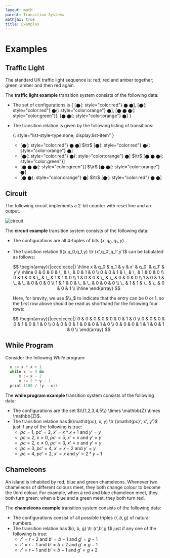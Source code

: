 ```yaml
---
layout: math
parent: Transition Systems
mathjax: true
title: Examples
---
```


# Examples

## Traffic Light

The standard UK traffic light sequence is: red; red and amber together; green; amber and then red again.

The __traffic light example__ transition system consists of the following data:
  * The set of configurations is \{ [`⬤`{: style="color:red"} `⬤` `⬤`], [`⬤`{: style="color:red"} `⬤`{: style="color:orange"} `⬤`], [`⬤` `⬤` `⬤`{: style="color:green"}], [`⬤` `⬤`{: style="color:orange"} `⬤`]  \}
  * The transition relation is given by the following listing of transitions:

    {: style="list-style-type:none; display:list-item" }
    - [`⬤`{: style="color:red"} `⬤` `⬤`] $\tr$ [`⬤`{: style="color:red"} `⬤`{: style="color:orange"} `⬤`]
    - [`⬤`{: style="color:red"} `⬤`{: style="color:orange"} `⬤`] $\tr$ [`⬤` `⬤` `⬤`{: style="color:green"}]
    - [`⬤` `⬤` `⬤`{: style="color:green"}] $\tr$ [`⬤` `⬤`{: style="color:orange"} `⬤`]
    - [`⬤` `⬤`{: style="color:orange"} `⬤`] $\tr$ [`⬤`{: style="color:red"} `⬤` `⬤`]

## Circuit

The following circuit implements a 2-bit counter with reset line and an output.

![circuit](../assets/circuit.svg)

The __circuit example__ transition system consists of the following data:
  * The configurations are all 4-tuples of bits $(x,q_0,q_1,y)$.
  * The transition relation $(x,q_0,q_1,y) \tr (x',q_0',q_1',y')$ can be tabulated as follows:

    $$
      \begin{array}{|cccc|cccc|}
      \hline
      x & q_0 & q_1 & y & x' & q_0' & q_1' & y'\\
      \hline
      0 & 0 & 0 & \_ & \_ & 0 & 1 & 0 \\
      0 & 0 & 1 & \_ & \_ & 1 & 0 & 0 \\
      0 & 1 & 0 & \_ & \_ & 1 & 1 & 0 \\
      1 & 0 & 0 & \_ & \_ & 0 & 0 & 0 \\
      1 & 0 & 1 & \_ & \_ & 0 & 0 & 0 \\
      1 & 1 & 0 & \_ & \_ & 0 & 0 & 0 \\
      \_ & 1 & 1 & \_ & \_ & 0 & 0 & 1 \\
      \hline
      \end{array}
    $$

    Here, for brevity, we use $\\_$ to indicate that the entry can be $0$ or $1$, so the first row above should be read as shorthand for the following four rows:

    $$
    \begin{array}{|cccc|cccc|}
      0 & 0 & 0 & 0 & 0 & 0 & 1 & 0 \\
      0 & 0 & 0 & 0 & 1 & 0 & 1 & 0 \\
      0 & 0 & 0 & 1 & 0 & 0 & 1 & 0 \\
      0 & 0 & 0 & 1 & 1 & 0 & 1 & 0 \\
    \end{array}
    $$

## While Program

Consider the following *While* program:

```c
  x := x * x + 1
  while x != 0 do
      x := x - 2
      y := 2 * y - 1
  print (100 / (y - x))
```

The __while program example__ transition system consists of the following data:
  * The configurations are the set $\\{1,2,3,4,5\\} \times \mathbb{Z} \times \mathbb{Z}$.
  * The transition relation has $(\mathit{pc}, x, y) \tr (\mathit{pc}', x', y')$ just if any of the following is true:
      - $\mathit{pc} = 1$, $\mathit{pc}'=2$, $x'=x*x+1$ and $y'=y$
      - $\mathit{pc} = 2$, $x=0$, $\mathit{pc}'=5$, $x'=x$ and $y'=y$
      - $\mathit{pc} = 2$, $x \neq 0$, $\mathit{pc}'=3$, $x'=x$ and $y'=y$
      - $\mathit{pc} = 3$, $\mathit{pc}'=4$, $x' = x-2$ and $y'=y$
      - $\mathit{pc} = 4$, $\mathit{pc}'=2$, $x' = x$ and $y' = 2 *y-1$


## Chameleons

An island is inhabited by red, blue and green chameleons.  Whenever two chameleons of different colours meet, they both change colour to become the third colour.  For example, when a red and blue chameleon meet, they both turn green; when a blue and a green meet, they both turn red.

The __chameleons example__ transition system consists of the following data:
  * The configurations consist of all possible triples $(r,b,g)$ of natural numbers.
  * The transition relation has $(r, b, g) \tr (r',b',g')$ just if any one of the following is true:
      - $r' = r+2$ and $b' = b-1$ and $g' = g-1$
      - $r' = r-1$ and $b' = b+2$ and $g' = g-1$
      - $r' = r-1$ and $b' = b-1$ and $g' = g+2$
